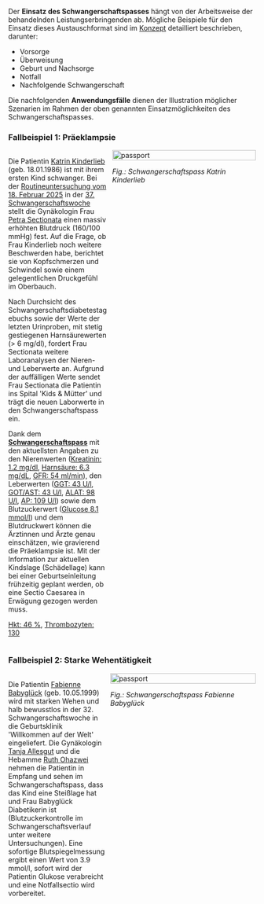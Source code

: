 Der **Einsatz des Schwangerschaftspasses** hängt von der Arbeitsweise der behandelnden Leistungserbringenden ab. Mögliche Beispiele für den Einsatz dieses Austauschformat sind im [Konzept](https://www.e-health-suisse.ch/upload/documents/eSchwangerschaftspass_Konzept_de.pdf) detailliert beschrieben, darunter:
* Vorsorge
* Überweisung
* Geburt und Nachsorge 
* Notfall
* Nachfolgende Schwangerschaft

Die nachfolgenden **Anwendungsfälle** dienen der Illustration möglicher Szenarien im Rahmen der oben genannten Einsatzmöglichkeiten des Schwangerschaftspasses.

### Fallbeispiel 1: Präeklampsie

<div style="display: flex; align-items: flex-start; width: 100%;">
  <div style="flex: 0.4; width: 40%;">
    <p>
      Die Patientin <a href="Patient-UC1-KatrinKinderlieb.html">Katrin Kinderlieb</a> (geb. 18.01.1986) ist mit ihrem ersten Kind schwanger. Bei der <a href="Encounter-UC1-EncounterPregVisit20250218.html">Routineuntersuchung vom 18. Februar 2025</a> in der <a href="Observation-UC1-GestationalAgeInWeeks-20250218.html">37. Schwangerschaftswoche</a> stellt die Gynäkologin Frau <a href="PractitionerRole-UC1-PetraSectionataAtFrauenzimmer.html">Petra Sectionata</a> einen massiv erhöhten Blutdruck (160/100 mmHg) fest. Auf die Frage, ob Frau Kinderlieb noch weitere Beschwerden habe, berichtet sie von Kopfschmerzen und Schwindel sowie einem gelegentlichen Druckgefühl im Oberbauch.
    </p>
    <p>
      Nach Durchsicht des Schwangerschaftsdiabetestagebuchs sowie der Werte der letzten Urinproben, mit stetig gestiegenen Harnsäurewerten (> 6 mg/dl), fordert Frau Sectionata weitere Laboranalysen der Nieren- und Leberwerte an. Aufgrund der auffälligen Werte sendet Frau Sectionata die Patientin ins Spital 'Kids & Mütter' und trägt die neuen Laborwerte in den Schwangerschaftspass ein.
    </p>
    <p>
      Dank dem <a href="Bundle-UC1-Document.html"><b>Schwangerschaftspass</b></a> mit den aktuellsten Angaben zu den Nierenwerten (<a href="Observation-UC1-Creatinine-20250205.html">Kreatinin: 1.2 mg/dl</a>, <a href="Observation-UC1-Urate-20250205.html">Harnsäure: 6.3 mg/dL</a>, <a href="Observation-UC1-GFR-20250205.html">GFR: 54 ml/min</a>), den Leberwerten (<a href="Observation-UC1-GGT-20250205.html">GGT: 43 U/l</a>, <a href="Observation-UC1-AST-20250205.html">GOT/AST: 43 U/l</a>, <a href="Observation-UC1-ALAT-20250205.html">ALAT: 98 U/l</a>, <a href="Observation-UC1-AP-20250205.html">AP: 109 U/l</a>) sowie dem Blutzuckerwert (<a href="Observation-UC1-BloodGlucose-20250205.html">Glucose 8.1 mmol/l</a>) und dem Blutdruckwert können die Ärztinnen und Ärzte genau einschätzen, wie gravierend die Präeklampsie ist. Mit der Information zur aktuellen Kindslage (Schädellage) kann bei einer Geburtseinleitung frühzeitig geplant werden, ob eine Sectio Caesarea in Erwägung gezogen werden muss.
    </p>
    <p>
    <a href="Observation-UC1-Hematocrit-20250205.html">Hkt: 46 %</a>, 
    <a href="Observation-UC1-Platelets-20250205.html">Thrombozyten: 130</a>
    </p>
  </div>
    <div style="flex: 0.6; width: 60%; margin-left: 2%;">
    <img src="UC1-Preeclampsia.png" alt="passport" style="width: 100%;">
    <p style="text-align: left; font-style: italic;">Fig.: Schwangerschaftspass Katrin Kinderlieb</p>
  </div>
</div>



### Fallbeispiel 2: Starke Wehentätigkeit

<div style="display: flex; align-items: flex-start; width: 100%;">
  <div style="flex: 0.4; width: 40%;">
    <p>
      Die Patientin <a href="Patient-UC2-FabienneBabyglueck.html">Fabienne Babyglück</a> (geb. 10.05.1999) wird mit starken Wehen und halb bewusstlos in der 32. Schwangerschaftswoche in die Geburtsklinik 'Willkommen auf der Welt' eingeliefert. Die Gynäkologin <a href="">Tanja Allesgut</a> und die Hebamme <a href="">Ruth Ohazwei</a> nehmen die Patientin in Empfang und sehen im Schwangerschaftspass, dass das Kind eine Steißlage hat und Frau Babyglück Diabetikerin ist (Blutzuckerkontrolle im Schwangerschaftsverlauf unter weitere Untersuchungen). Eine sofortige Blutspiegelmessung ergibt einen Wert von 3.9 mmol/l, sofort wird der Patientin Glukose verabreicht und eine Notfallsectio wird vorbereitet.
    </p>
  </div>
  <div style="flex: 0.6; width: 60%; margin-left: 2%;">
    <img src="UC2-StrongLaborContractions.png" alt="passport" style="width: 100%;">
    <p style="text-align: left; font-style: italic;">Fig.: Schwangerschaftspass Fabienne Babyglück</p>
  </div>  
</div>

